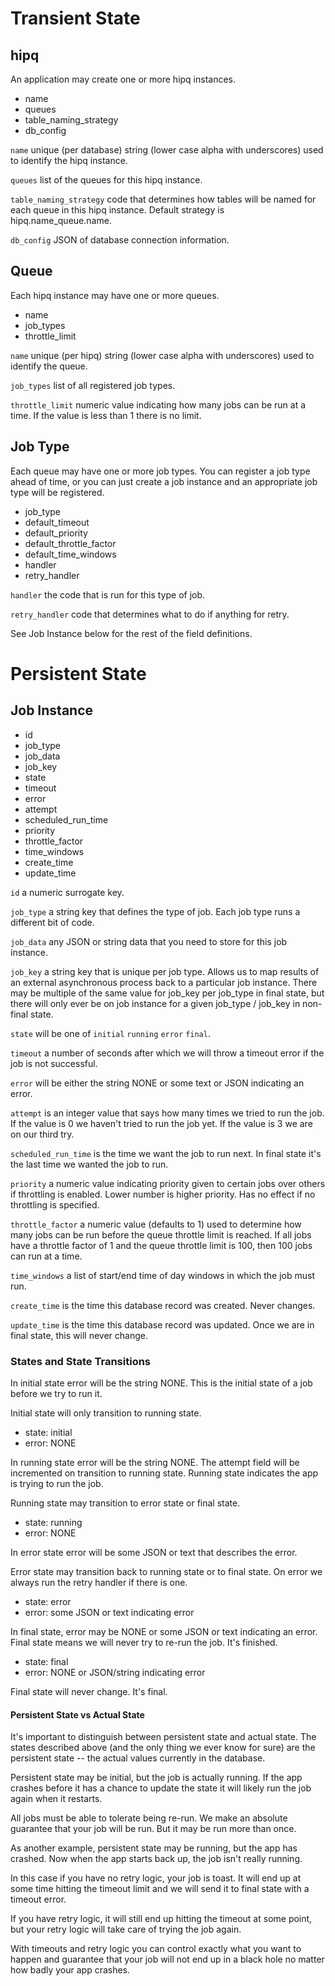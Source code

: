 # Transient State

## hipq

An application may create one or more hipq instances.

* name
* queues
* table_naming_strategy
* db_config

```name``` unique (per database) string (lower case alpha with underscores) used to identify the hipq instance.

```queues``` list of the queues for this hipq instance.

```table_naming_strategy``` code that determines how tables will be named for each queue in this hipq instance. Default strategy is hipq.name_queue.name. 

```db_config``` JSON of database connection information.

## Queue

Each hipq instance may have one or more queues.

* name
* job_types
* throttle_limit

```name``` unique (per hipq) string (lower case alpha with underscores) used to identify the queue. 

```job_types``` list of all registered job types.

```throttle_limit``` numeric value indicating how many jobs can be run at a time. If the value is less than 1 there is no limit.

## Job Type

Each queue may have one or more job types. You can register a job type ahead of time, or you can just create a job instance and an appropriate job type will be registered.

* job_type
* default_timeout
* default_priority
* default_throttle_factor
* default_time_windows
* handler
* retry_handler

```handler``` the code that is run for this type of job.

```retry_handler``` code that determines what to do if anything for retry.

See Job Instance below for the rest of the field definitions.

# Persistent State

## Job Instance

* id
* job_type
* job_data
* job_key
* state
* timeout
* error
* attempt
* scheduled_run_time
* priority
* throttle_factor
* time_windows
* create_time
* update_time

```id``` a numeric surrogate key.

```job_type``` a string key that defines the type of job.
Each job type runs a different bit of code.

```job_data``` any JSON or string data that you need to store for this job instance.

```job_key``` a string key that is unique per job type. Allows us to map results of an external asynchronous process back to a particular job instance. There may be multiple of the same value for job_key per job_type in final state, but there will only ever be on job instance for a given job_type / job_key in non-final state.

```state``` will be one of ```initial``` ```running``` ```error``` ```final```.

```timeout``` a number of seconds after which we will throw a timeout error if the job is not successful.

```error``` will be either the string NONE or some text or JSON indicating an error.

```attempt``` is an integer value that says how many times we tried to run the job. If the value is 0 we haven't tried to run the job yet.
If the value is 3 we are on our third try.

```scheduled_run_time``` is the time we want the job to run next. In final state it's the last time we wanted the job to run.

```priority``` a numeric value indicating priority given to certain jobs over others if throttling is enabled. Lower number is higher priority. Has no effect if no throttling is specified.

```throttle_factor``` a numeric value (defaults to 1) used to determine how many jobs can be run before the queue throttle limit is reached. If all jobs have a throttle factor of 1 and the queue throttle limit is 100, then 100 jobs can run at a time.

```time_windows``` a list of start/end time of day windows in which the job must run.

```create_time``` is the time this database record was created. Never changes.

```update_time``` is the time this database record was updated. Once we are in final state, this will never change.

### States and State Transitions

In initial state error will be the string NONE. This is the initial state of a job before we try to run it. 

Initial state will only transition to running state.

* state: initial
* error: NONE

In running state error will be the string NONE. The attempt field will be incremented on transition to running state. Running state indicates the app is trying to run the job.

Running state may transition to error state or final state.

* state: running
* error: NONE

In error state error will be some JSON or text that describes the error. 

Error state may transition back to running state or to final state. On error we always run the retry handler if there is one.

* state: error
* error: some JSON or text indicating error

In final state, error may be NONE or some JSON or text indicating an error. Final state means we will never try to re-run the job. It's finished.

* state: final
* error: NONE or JSON/string indicating error

Final state will never change. It's final.

#### Persistent State vs Actual State

It's important to distinguish between persistent state and actual state. The states described above (and the only thing we ever know for sure) are the persistent state -- the actual values currently in the database. 

Persistent state may be initial, but the job is actually running. If the app crashes before it has a chance to update the state it will likely run the job again when it restarts. 

All jobs must be able to tolerate being re-run. We make an absolute guarantee that your job will be run. But it may be run more than once.

As another example, persistent state may be running, but the app has crashed. Now when the app starts back up, the job isn't really running. 

In this case if you have no retry logic, your job is toast. It will end up at some time hitting the timeout limit and we will send it to final state with a timeout error.

If you have retry logic, it will still end up hitting the timeout at some point, but your retry logic will take care of trying the job again.

With timeouts and retry logic you can control exactly what you want to happen and guarantee that your job will not end up in a black hole no matter how badly your app crashes.
